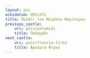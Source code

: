 ```yaml
---
layout: poi
wikidatum: Q931371
title: Παλάτι του Μεγάλου Μαγίστρου
previous_castle:
    uri: pois/palamidi
    title: Παλαμήδι
next_castle:
    uri: pois/frourio-firka
    title: Φρούριο Φίρκα
---
```

